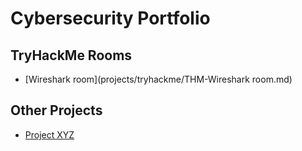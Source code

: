 # Cybersecurity Portfolio

## TryHackMe Rooms
- [Wireshark room](projects/tryhackme/THM-Wireshark room.md)

## Other Projects
- [Project XYZ](link/to/project)